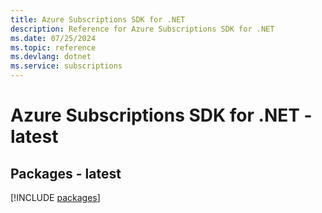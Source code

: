 ```yaml
---
title: Azure Subscriptions SDK for .NET
description: Reference for Azure Subscriptions SDK for .NET
ms.date: 07/25/2024
ms.topic: reference
ms.devlang: dotnet
ms.service: subscriptions
---
```

# Azure Subscriptions SDK for .NET - latest
## Packages - latest
[!INCLUDE [packages](subscriptions-index.md)]